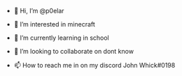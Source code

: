 - 👋 Hi, I’m @p0elar
- 👀 I’m interested in minecraft 
- 🌱 I’m currently learning in school
- 💞️ I’m looking to collaborate on dont know

- 📫 How to reach me in on my discord John Whick#0198

<!---
p0elar/p0elar is a ✨ special ✨ repository because its `README.md` (this file) appears on your GitHub profile.
You can click the Preview link to take a look at your changes.
--->
